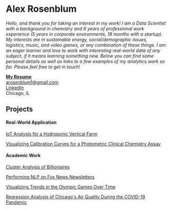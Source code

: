 # Alex Rosenblum
*Hello, and thank you for taking an interest in my work! I am a Data Scientist with a background in chemistry and 6 years of professional work experience (5 years in corporate environments, 18 months with a startup). My interests are in sustainable energy, social/demographic issues, logistics, music, and video games, or any combination of these things. I am an eager learner and love to work with interesting real-world data of any subject, if it means learning something new. Below you can find some personal details as well as links to a few examples of my analytics work so far. Please feel free to get in touch!*

[**My Resume**](https://github.com/arosenblum1/arosenblum1/blob/main/Resume%20-%20Alex%20Rosenblum.pdf)  
arosenblum1@gmail.com  
[LinkedIn](https://www.linkedin.com/in/alexanderrosenblum/)  
Chicago, IL


## Projects
#### Real-World Application
[IoT Analysis for a Hydroponic Vertical Farm](Projects/EarthlyGardens/DosingExperiment_notebook.ipynb)

[Visualizing Calibration Curves for a Photometric Clinical Chemistry Assay](https://github.com/arosenblum1/arosenblum1/blob/main/Projects/CC_CalCurves.md)

#### Academic Work
[Cluster Analysis of Billionaires](https://github.com/arosenblum1/arosenblum1/blob/main/Projects/Billionaires.md)

[Performing NLP on Fox News Newsletters](https://github.com/arosenblum1/arosenblum1/blob/main/Projects/FoxNews.md)

[Visualizing Trends in the Olympic Games Over Time](https://github.com/arosenblum1/arosenblum1/blob/main/Projects/olympics.md)

[Regression Analysis of Chicago's Air Quality During the COVID-19 Pandemic](https://arosenblum1.github.io/arosenblum1/Portfolio/Regression%20Analysis%20of%20Chicago%27s%20Air%20Quality%20During%20the%20COVID-19%20Pandemic/Report%20-%20ChicagoAirQuality.pdf)



